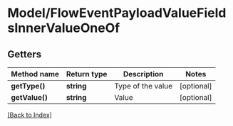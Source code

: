 # Model/FlowEventPayloadValueFieldsInnerValueOneOf

## Getters

Method name | Return type | Description | Notes
------------ | ------------- | ------------- | -------------
**getType()** | **string** | Type of the value | [optional]
**getValue()** | **string** | Value | [optional]

[[Back to Index]](../index.md)
